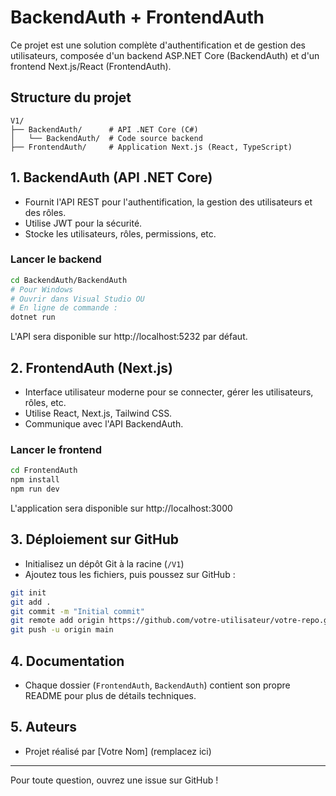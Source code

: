 # BackendAuth + FrontendAuth

Ce projet est une solution complète d'authentification et de gestion des utilisateurs, composée d'un backend ASP.NET Core (BackendAuth) et d'un frontend Next.js/React (FrontendAuth).

## Structure du projet

```
V1/
├── BackendAuth/      # API .NET Core (C#)
│   └── BackendAuth/  # Code source backend
├── FrontendAuth/     # Application Next.js (React, TypeScript)
```

## 1. BackendAuth (API .NET Core)
- Fournit l'API REST pour l'authentification, la gestion des utilisateurs et des rôles.
- Utilise JWT pour la sécurité.
- Stocke les utilisateurs, rôles, permissions, etc.

### Lancer le backend
```bash
cd BackendAuth/BackendAuth
# Pour Windows
# Ouvrir dans Visual Studio OU
# En ligne de commande :
dotnet run
```
L'API sera disponible sur http://localhost:5232 par défaut.

## 2. FrontendAuth (Next.js)
- Interface utilisateur moderne pour se connecter, gérer les utilisateurs, rôles, etc.
- Utilise React, Next.js, Tailwind CSS.
- Communique avec l'API BackendAuth.

### Lancer le frontend
```bash
cd FrontendAuth
npm install
npm run dev
```
L'application sera disponible sur http://localhost:3000

## 3. Déploiement sur GitHub
- Initialisez un dépôt Git à la racine (`/V1`)
- Ajoutez tous les fichiers, puis poussez sur GitHub :
```bash
git init
git add .
git commit -m "Initial commit"
git remote add origin https://github.com/votre-utilisateur/votre-repo.git
git push -u origin main
```

## 4. Documentation
- Chaque dossier (`FrontendAuth`, `BackendAuth`) contient son propre README pour plus de détails techniques.

## 5. Auteurs
- Projet réalisé par [Votre Nom] (remplacez ici)

---
Pour toute question, ouvrez une issue sur GitHub ! 